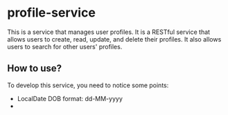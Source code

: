 # profile-service
This is a service that manages user profiles. It is a RESTful service that allows users to create, read, update, and delete their profiles. It also allows users to search for other users' profiles.

## How to use?
To develop this service, you need to notice some points:
- LocalDate DOB format: dd-MM-yyyy
- 